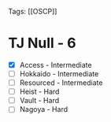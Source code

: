 Tags: [[OSCP]]
# TJ Null - 6 
- [x] Access - Intermediate
- [ ] Hokkaido - Intermediate
- [ ] Resourced - Intermediate
- [ ] Heist - Hard
- [ ] Vault - Hard
- [ ] Nagoya - Hard
